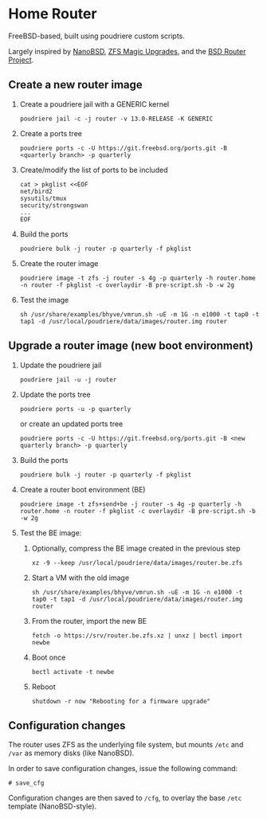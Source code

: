# Home Router

FreeBSD-based, built using poudriere custom scripts.

Largely inspired by [NanoBSD], [ZFS Magic Upgrades], and the [BSD Router Project].

## Create a new router image

1. Create a poudriere jail with a GENERIC kernel

       poudriere jail -c -j router -v 13.0-RELEASE -K GENERIC

2. Create a ports tree

       poudriere ports -c -U https://git.freebsd.org/ports.git -B <quarterly branch> -p quarterly

3. Create/modify the list of ports to be included

       cat > pkglist <<EOF
       net/bird2
       sysutils/tmux
       security/strongswan
       ...
       EOF

4. Build the ports

       poudriere bulk -j router -p quarterly -f pkglist

5. Create the router image

       poudriere image -t zfs -j router -s 4g -p quarterly -h router.home -n router -f pkglist -c overlaydir -B pre-script.sh -b -w 2g

6. Test the image

       sh /usr/share/examples/bhyve/vmrun.sh -uE -m 1G -n e1000 -t tap0 -t tap1 -d /usr/local/poudriere/data/images/router.img router

## Upgrade a router image (new boot environment)

1. Update the poudriere jail

       poudriere jail -u -j router

2. Update the ports tree

       poudriere ports -u -p quarterly

   or create an updated ports tree

       poudriere ports -c -U https://git.freebsd.org/ports.git -B <new quarterly branch> -p quarterly

4. Build the ports

       poudriere bulk -j router -p quarterly -f pkglist

5. Create a router boot environment (BE)

       poudriere image -t zfs+send+be -j router -s 4g -p quarterly -h router.home -n router -f pkglist -c overlaydir -B pre-script.sh -b -w 2g

6. Test the BE image:

   1. Optionally, compress the BE image created in the previous step

          xz -9 --keep /usr/local/poudriere/data/images/router.be.zfs

   2. Start a VM with the old image

          sh /usr/share/examples/bhyve/vmrun.sh -uE -m 1G -n e1000 -t tap0 -t tap1 -d /usr/local/poudriere/data/images/router.img router

   3. From the router, import the new BE

          fetch -o https://srv/router.be.zfs.xz | unxz | bectl import newbe

   4. Boot once

          bectl activate -t newbe

   5. Reboot

          shutdown -r now "Rebooting for a firmware upgrade"

## Configuration changes

The router uses ZFS as the underlying file system, but mounts `/etc` and `/var` as memory disks (like NanoBSD).

In order to save configuration changes, issue the following command:

    # save_cfg

Configuration changes are then saved to `/cfg`, to overlay the base `/etc` template (NanoBSD-style).

[BSD Router Project]: https://bsdrp.net/
[NanoBSD]: https://papers.freebsd.org/2005/phk-nanobsd/
[ZFS Magic Upgrades]: https://papers.freebsd.org/2019/fosdem/jude-zfs_upgrades/
